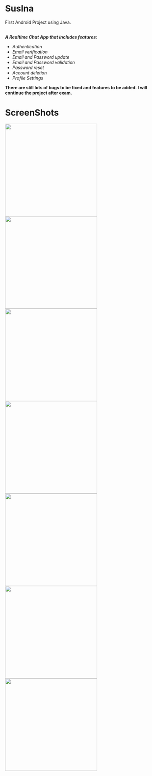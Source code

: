 # SusIna
First Android Project using Java.<br><br>

<i><b>A Realtime Chat App that includes features:</b></i><br> 
<ul>
  <i>
<li>Authentication</li>
<li>Email verification </li>
<li>Email and Password update</li>
<li>Email and Password validation</li>
<li>Password reset </li>
<li>Account deletion</li>
<li>Profile Settings</li>
  </i>
</ul>

<b>There are still lots of bugs to be fixed and features to be added. I will continue the project after exam.</b>

# ScreenShots

<img src="images/Biometric%20login.png" width="300"> <img src="images/Email%20not%20verified.png" width="300"> <img src="images/Home%20Page.png" width="300">
<img src="images/Navigation%20drawer.png" width="300"> <img src="images/Sign%20In%20Page.png" width="300"> <img src="images/Sign%20Up%20Page.png" width="300">
<img src="images/setting%20page.png" width="300">
